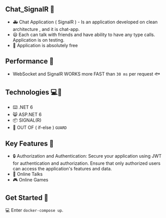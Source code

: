 ## Chat_SignalR 📱
* 🚑  Chat Application ( SignalR ) - Is an application developed on clean architecture , and it is chat-app.
* 😃  Each can talk with friends and have ability to have any type calls. Application is on testing.
* 💸  Application is absolutely free



## Performance 📰
* WebSocket and SignalR WORKS more FAST than ` 30 ms ` per request 🐟

## Technologies 💻📁
* ⌨️ .NET 6
* 😸 ASP.NET 6
* 📦️ SIGNAL(R) 
* 📸 OUT OF ( if-else ) ` GUARD `


## Key Features 🚀
* 🔒 Authorization and Authentication: Secure your application using JWT for authentication and authorization. Ensure that only authorized users can access the application's features and data.
* 🍕 Online Talks
* 🎮 Online Games


## Get Started 🏁
💻 Enter `docker-compose up`.
